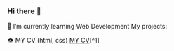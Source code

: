 ### Hi there 👋
🔭 I’m currently learning Web Development
My projects:

👁️ MY CV (html, css) [MY CV](https://github.com/Irene-lab80/rsschool-cv)[^1]

<!-- :eye: **MY CV** (html, css) (https://github.com/Irene-lab80/rsschool-cv) [^1] -->

<!--
**Irene-lab80/Irene-lab80** is a ✨ _special_ ✨ repository because its `README.md` (this file) appears on your GitHub profile.

Here are some ideas to get you started:

- 🔭 I’m currently working on ...
- 👯 I’m looking to collaborate on ...
- 🤔 I’m looking for help with ...
- 💬 Ask me about ...
- 📫 How to reach me: ...
- 😄 Pronouns: ...
- ⚡ Fun fact: ...
-->
